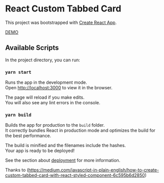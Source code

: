 # React Custom Tabbed Card

This project was bootstrapped with [Create React App](https://github.com/facebook/create-react-app).

[DEMO](https://yasharma.github.io/react-custom-tabbed-card/)
## Available Scripts

In the project directory, you can run:

### `yarn start`

Runs the app in the development mode.\
Open [http://localhost:3000](http://localhost:3000) to view it in the browser.

The page will reload if you make edits.\
You will also see any lint errors in the console.


### `yarn build`

Builds the app for production to the `build` folder.\
It correctly bundles React in production mode and optimizes the build for the best performance.

The build is minified and the filenames include the hashes.\
Your app is ready to be deployed!

See the section about [deployment](https://facebook.github.io/create-react-app/docs/deployment) for more information.

Thanks to (https://medium.com/javascript-in-plain-english/how-to-create-custom-tabbed-card-with-react-styled-component-6c595b6d2850)